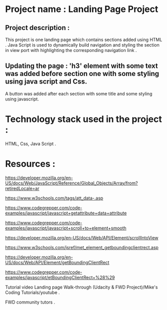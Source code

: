 # Project name : Landing Page Project

## Project description :

This project is one landing page which contains sections added using HTML .
Java Script is used to dynamically build navigation and styling the section in view port with highlighting the corresponding navigation link .

## Updating the page : 'h3' element with some text was added before section one with some styling using java script and Css.
A button was added after each section with some title and some styling using javascript.
  
# Technology stack used in the project :
  
HTML,  Css, Java Script .

# Resources :

https://developer.mozilla.org/en-US/docs/Web/JavaScript/Reference/Global_Objects/Array/from?retiredLocale=ar

https://www.w3schools.com/tags/att_data-.asp

https://www.codegrepper.com/code-examples/javascript/javascript+getattribute+data+attribute

https://www.codegrepper.com/code-examples/javascript/javascript+scroll+to+element+smooth

https://developer.mozilla.org/en-US/docs/Web/API/Element/scrollIntoView

https://www.w3schools.com/jsref/met_element_getboundingclientrect.asp

https://developer.mozilla.org/en-US/docs/Web/API/Element/getBoundingClientRect

https://www.codegrepper.com/code-examples/javascript/etBoundingClientRect+%28%29

Tutorial video Landing page Walk-through (Udacity & FWD Project)/Mike's Coding Tutorials/youtube .

FWD community tutors .
   
 






  


  

